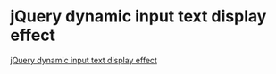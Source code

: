 # jQuery dynamic input text display effect
[jQuery dynamic input text display effect](https://aiwithcloud.com/2022/09/19/jquery_dynamic_input_text_display_effect/)